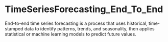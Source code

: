 # TimeSeriesForecasting_End_To_End
End-to-end time series forecasting is a process that uses historical, time-stamped data to identify patterns, trends, and seasonality, then applies statistical or machine learning models to predict future values. 
